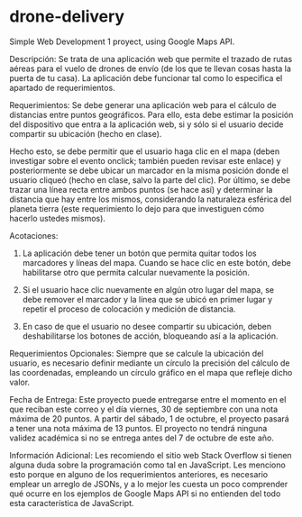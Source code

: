 # drone-delivery
Simple Web Development 1 proyect, using Google Maps API.

Descripción:
Se trata de una aplicación web que permite el trazado de rutas aéreas para el vuelo de drones de envío (de los que te llevan cosas hasta la puerta de tu casa). La aplicación debe funcionar tal como lo especifica el apartado de requerimientos.

Requerimientos:
Se debe generar una aplicación web para el cálculo de distancias entre puntos geográficos. Para ello, esta debe estimar la posición del dispositivo que entra a la aplicación web, si y sólo si el usuario decide compartir su ubicación (hecho en clase).

Hecho esto, se debe permitir que el usuario haga clic en el mapa (deben investigar sobre el evento onclick; también pueden revisar este enlace) y posteriormente se debe ubicar un marcador en la misma posición donde el usuario cliqueó (hecho en clase, salvo la parte del clic). Por último, se debe trazar una línea recta entre ambos puntos (se hace así) y determinar la distancia que hay entre los mismos, considerando la naturaleza esférica del planeta tierra (este requerimiento lo dejo para que investiguen cómo hacerlo ustedes mismos).

Acotaciones:
1) La aplicación debe tener un botón que permita quitar todos los marcadores y líneas del mapa. Cuando se hace clic en este botón, debe habilitarse otro que permita calcular nuevamente la posición.

2) Si el usuario hace clic nuevamente en algún otro lugar del mapa, se debe remover el marcador y la línea que se ubicó en primer lugar y repetir el proceso de colocación y medición de distancia.

3) En caso de que el usuario no desee compartir su ubicación, deben deshabilitarse los botones de acción, bloqueando así a la aplicación.

Requerimientos Opcionales:
Siempre que se calcule la ubicación del usuario, es necesario definir mediante un círculo la precisión del cálculo de las coordenadas, empleando un círculo gráfico en el mapa que refleje dicho valor.

Fecha de Entrega:
Este proyecto puede entregarse entre el momento en el que reciban este correo y el día viernes, 30 de septiembre con una nota máxima de 20 puntos. A partir del sábado, 1 de octubre, el proyecto pasará a tener una nota máxima de 13 puntos. El proyecto no tendrá ninguna validez académica si no se entrega antes del 7 de octubre de este año.

Información Adicional:
Les recomiendo el sitio web Stack Overflow si tienen alguna duda sobre la programación como tal en JavaScript. Les menciono esto porque en alguno de los requerimientos anteriores, es necesario emplear un arreglo de JSONs, y a lo mejor les cuesta un poco comprender qué ocurre en los ejemplos de Google Maps API si no entienden del todo esta característica de JavaScript.
